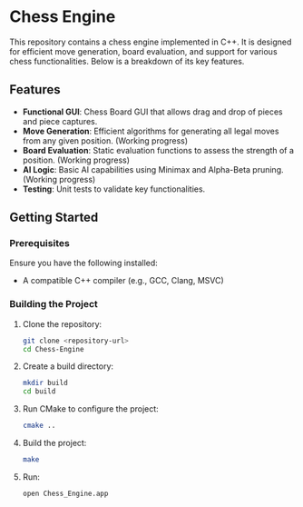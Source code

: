 # Chess Engine

This repository contains a chess engine implemented in C++. It is designed for efficient move generation, board evaluation, and support for various chess functionalities. Below is a breakdown of its key features.

## Features
- **Functional GUI**: Chess Board GUI that allows drag and drop of pieces and piece captures.
- **Move Generation**: Efficient algorithms for generating all legal moves from any given position. (Working progress)
- **Board Evaluation**: Static evaluation functions to assess the strength of a position. (Working progress)
- **AI Logic**: Basic AI capabilities using Minimax and Alpha-Beta pruning. (Working progress)
- **Testing**: Unit tests to validate key functionalities.

## Getting Started

### Prerequisites
Ensure you have the following installed:
- A compatible C++ compiler (e.g., GCC, Clang, MSVC)

### Building the Project
1. Clone the repository:
   ```bash
   git clone <repository-url>
   cd Chess-Engine
2. Create a build directory:
   ```bash
   mkdir build
   cd build
3. Run CMake to configure the project:
   ```bash
   cmake ..
4. Build the project:
   ```bash
   make

4. Run:
   ```bash
   open Chess_Engine.app
